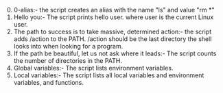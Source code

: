 0. 0-alias:- the script creates an alias with the name "ls" and value "rm *"
1. Hello you:- The script prints hello user. where user is the current Linux user.
2. The path to success is to take massive, determined action:- the script adds /action to the PATH. /action should be the last directory the shell looks into when looking for a program.
3. If the path be beautiful, let us not ask where it leads:- The script counts the number of directories in the PATH.
4. Global variables:- The script lists environment variables.
5. Local variables:- The script lists all local variables and environment variables, and functions.
